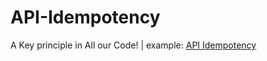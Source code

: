 # API-Idempotency
A Key principle in All our Code! | example: [API Idempotency](https://developer.paypal.com/docs/api-basics/#api-idempotency)
